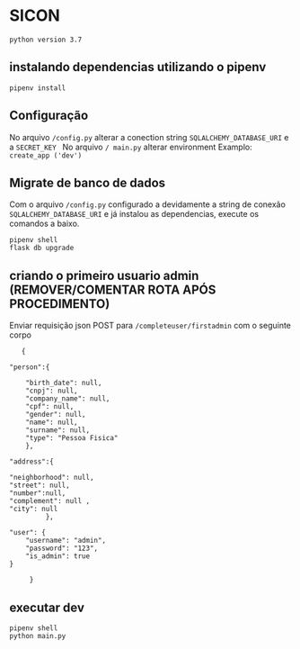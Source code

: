 # SICON

`python version 3.7`

## instalando dependencias utilizando o pipenv
`pipenv install`

## Configuração
No arquivo `/config.py` alterar a conection string `SQLALCHEMY_DATABASE_URI` e a `SECRET_KEY `
No arquivo `/ main.py` alterar environment
Examplo: `create_app ('dev')`

## Migrate de banco de dados
Com o arquivo `/config.py` configurado a devidamente a string de conexão `SQLALCHEMY_DATABASE_URI`  e já instalou as dependencias, execute os comandos a baixo.
```
pipenv shell
flask db upgrade
```

## criando o primeiro usuario admin (REMOVER/COMENTAR ROTA APÓS PROCEDIMENTO)
Enviar requisição json POST para `/completeuser/firstadmin` com o seguinte corpo
```
   {
		 
"person":{
 	
    "birth_date": null,
    "cnpj": null,
    "company_name": null,
    "cpf": null,
    "gender": null,
    "name": null,
    "surname": null,
    "type": "Pessoa Fisica"
    },
		 
"address":{
				
"neighborhood": null,
"street": null,
"number":null,
"complement": null ,
"city": null
		 },
		 
"user": {
	"username": "admin",
	"password": "123",
	"is_admin": true
}
		
	 }
```
## executar dev
```
pipenv shell
python main.py
```

